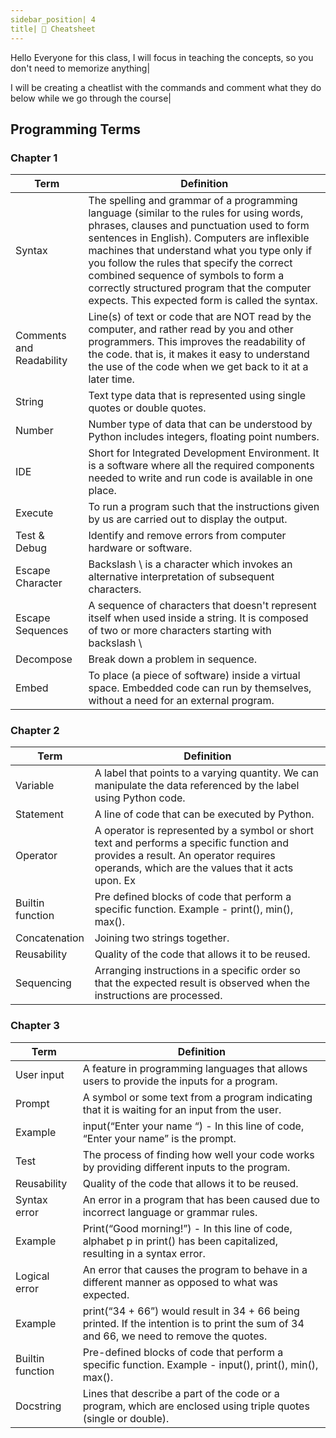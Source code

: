 ```yaml
---
sidebar_position| 4
title| 🧐 Cheatsheet
---
```


Hello Everyone for this class, I will focus in teaching the concepts, so you don't need to memorize anything| 

I will be creating a cheatlist with the commands and comment what they do below while we go through the course|

## Programming Terms

### Chapter 1

| Term                     | Definition                                                                                                                                                                                                                                                                                                                                                                                                                   |
| ------------------------ | ---------------------------------------------------------------------------------------------------------------------------------------------------------------------------------------------------------------------------------------------------------------------------------------------------------------------------------------------------------------------------------------------------------------------------- |
| Syntax                   | The spelling and grammar of a programming language (similar to the rules for using words, phrases, clauses and punctuation used to form sentences in English). Computers are inflexible machines that understand what you type only if you follow the rules that specify the correct combined sequence of symbols to form a correctly structured program that the computer expects. This expected form is called the syntax. |
| Comments and Readability | Line(s) of text or code that are NOT read by the computer, and rather read by you and other programmers. This improves the readability of the code. that is, it makes it easy to understand the use of the code when we get back to it at a later time.                                                                                                                                                                      |
| String                   | Text type data that is represented using single quotes or double quotes.                                                                                                                                                                                                                                                                                                                                                     |
| Number                   | Number type of data that can be understood by Python includes integers, floating point numbers.                                                                                                                                                                                                                                                                                                                              |
| IDE                      | Short for Integrated Development Environment. It is a software where all the required components needed to write and run code is available in one place.                                                                                                                                                                                                                                                                     |
| Execute                  | To run a program such that the instructions given by us are carried out to display the output.                                                                                                                                                                                                                                                                                                                               |
| Test & Debug             | Identify and remove errors from computer hardware or software.                                                                                                                                                                                                                                                                                                                                                               |
| Escape Character         | Backslash \ is a character which invokes an alternative interpretation of subsequent characters.                                                                                                                                                                                                                                                                                                                             |
| Escape Sequences         | A sequence of characters that doesn't represent itself when used inside a string. It is composed of two or more characters starting with backslash \                                                                                                                                                                                                                                                                         |
| Decompose                | Break down a problem in sequence.                                                                                                                                                                                                                                                                                                                                                                                            |
| Embed                    | To place (a piece of software) inside a virtual space. Embedded code can run by themselves, without a need for an external program.                                                                                                                                                                                                                                                                                          |

### Chapter 2

| Term             | Definition                                                                                                                                                                            |
| ---------------- | ------------------------------------------------------------------------------------------------------------------------------------------------------------------------------------- |
| Variable         | A label that points to a varying quantity. We can manipulate the data referenced by the label using Python code.                                                                      |
| Statement        | A line of code that can be executed by Python.                                                                                                                                        |
| Operator         | A operator is represented by a symbol or short text and performs a specific function and provides a result. An operator requires operands, which are the values that it acts upon. Ex | In the expression 5 + 4, 5 and 4 are the operands and + is the operator. |
| Builtin function | Pre defined blocks of code that perform a specific function. Example - print(), min(), max().                                                                                         |
| Concatenation    | Joining two strings together.                                                                                                                                                         |
| Reusability      | Quality of the code that allows it to be reused.                                                                                                                                      |
| Sequencing       | Arranging instructions in a specific order so that the expected result is observed when the instructions are processed.                                                               |


### Chapter 3


| Term             | Definition                                                                                                                               |
| ---------------- | ---------------------------------------------------------------------------------------------------------------------------------------- |
| User input       | A feature in programming languages that allows users to provide the inputs for a program.                                                |
| Prompt           | A symbol or some text from a program indicating that it is waiting for an input from the user.                                           |
| Example          | input(“Enter your name “) - In this line of code, “Enter your name” is the prompt.                                                       |
| Test             | The process of finding how well your code works by providing different inputs to the program.                                            |
| Reusability      | Quality of the code that allows it to be reused.                                                                                         |
| Syntax error     | An error in a program that has been caused due to incorrect language or grammar rules.                                                   |
| Example          | Print(“Good morning!”) - In this line of code, alphabet p in print() has been capitalized, resulting in a syntax error.                  |
| Logical error    | An error that causes the program to behave in a different manner as opposed to what was expected.                                        |
| Example          | print(“34 + 66”) would result in 34 + 66 being printed. If the intention is to print the sum of 34 and 66, we need to remove the quotes. |
| Builtin function | Pre-defined blocks of code that perform a specific function. Example - input(), print(), min(), max().                                   |
| Docstring        | Lines that describe a part of the code or a program, which are enclosed using triple quotes (single or double).                          |